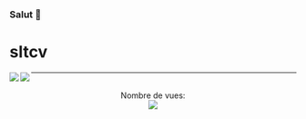 ### Salut 👋
# sltcv

<img align="left" src="https://github-readme-stats.vercel.app/api?username=GAGOU78&show_icons=true&theme=jolly&count_private=true"/>
<img align="left" src="https://github-readme-stats.vercel.app/api/top-langs/?username=GAGOU78&compact&theme=jolly&count_private=true"/>



---

<p align="center"> 
  <br>Nombre de vues: <br>
  <img src="https://profile-counter.glitch.me/GAGOU78/count.svg" />
</p>
